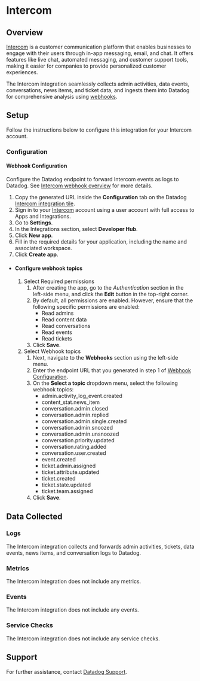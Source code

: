 # Intercom

## Overview

[Intercom][1] is a customer communication platform that enables businesses to engage with their users through in-app messaging, email, and chat. It offers features like live chat, automated messaging, and customer support tools, making it easier for companies to provide personalized customer experiences.

The Intercom integration seamlessly collects admin activities, data events, conversations, news items, and ticket data, and ingests them into Datadog for comprehensive analysis using [webhooks][6].

## Setup

Follow the instructions below to configure this integration for your Intercom account.

### Configuration

#### Webhook Configuration

Configure the Datadog endpoint to forward Intercom events as logs to Datadog. See [Intercom webhook overview][3] for more details.

1. Copy the generated URL inside the **Configuration** tab on the Datadog [Intercom integration tile][4].
2. Sign in to your [Intercom][2] account using a user account with full access to Apps and Integrations.
3. Go to **Settings**.
4. In the Integrations section, select **Developer Hub**.
5. Click **New app**.
6. Fill in the required details for your application, including the name and associated workspace.
7. Click **Create app**.

- #### Configure webhook topics
    1. Select Required permissions
        1. After creating the app, go to the *Authentication* section in the left-side menu, and click the **Edit** button in the top-right corner.
        2. By default, all permissions are enabled. However, ensure that the following specific permissions are enabled:
            - Read admins
            - Read content data
            - Read conversations
            - Read events
            - Read tickets
        3. Click **Save**.
    2. Select Webhook topics
        1. Next, navigate to the **Webhooks** section using the left-side menu.
        2. Enter the endpoint URL that you generated in step 1 of [Webhook Configuration](#webhook-configuration).
        3. On the **Select a topic** dropdown menu, select the following webhook topics:
            - admin.activity_log_event.created
            - content_stat.news_item
            - conversation.admin.closed
            - conversation.admin.replied
            - conversation.admin.single.created
            - conversation.admin.snoozed
            - conversation.admin.unsnoozed
            - conversation.priority.updated
            - conversation.rating.added
            - conversation.user.created
            - event.created
            - ticket.admin.assigned
            - ticket.attribute.updated
            - ticket.created
            - ticket.state.updated
            - ticket.team.assigned
        4. Click **Save**.

## Data Collected

### Logs

The Intercom integration collects and forwards admin activities, tickets, data events, news items, and conversation logs to Datadog.

### Metrics

The Intercom integration does not include any metrics.

### Events

The Intercom integration does not include any events.

### Service Checks

The Intercom integration does not include any service checks.

## Support

For further assistance, contact [Datadog Support][5].

[1]: https://www.intercom.com/
[2]: https://app.intercom.com/
[3]: https://developers.intercom.com/docs/webhooks
[4]: /integrations/intercom
[5]: https://docs.datadoghq.com/help/
[6]: https://developers.intercom.com/docs/references/2.10/webhooks/webhook-models
